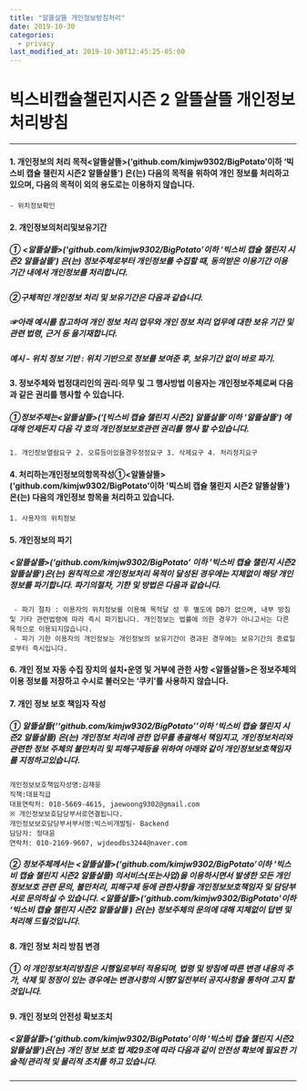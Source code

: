 ```yaml
---
title: "알뜰살뜰 개인정보방침처리"
date: 2019-10-30
categories:
  - privacy
last_modified_at: 2019-10-30T12:45:25-05:00
---
```

# 빅스비캡슐챌린지시즌 2 알뜰살뜰 개인정보 처리방침

* * *
#### 1. 개인정보의 처리 목적<알뜰살뜰>(‘github.com/kimjw9302/BigPotato’이하 ‘빅스비 캡슐 챌린지 시즌2 알뜰살뜰') 은(는) 다음의 목적을 위하여 개인 정보를 처리하고 있으며, 다음의 목적이 외의 용도로는 이용하지 않습니다.
	- 위치정보확인

#### 2. 개인정보의처리및보유기간
##### ① <알뜰살뜰>(‘github.com/kimjw9302/BigPotato’이하 ‘빅스비 캡슐 챌린지 시즌2 알뜰살뜰') 은(는) 정보주체로부터 개인정보를 수집할 때, 동의받은 이용기간 이용 기간 내에서 개인정보를 처리합니다.
##### ②구체적인 개인정보 처리 및 보유기간은 다음과 같습니다.
##### ☞아래 예시를 참고하여 개인 정보 처리 업무와 개인 정보 처리 업무에 대한 보유 기간 및 관련 법령, 근거 등 을기재합니다.
##### 예시 - 위치 정보 기반 : 위치 기반으로 정보를 보여준 후, 보유기간 없이 바로 파기.

#### 3. 정보주체와 법정대리인의 권리·의무 및 그 행사방법 이용자는 개인정보주체로써 다음과 같은 권리를 행사할 수 있습니다.
##### ①정보주체는<알뜰살뜰>(‘[빅스비 캡슐 챌린지 시즌2] 알뜰살뜰’이하 ‘알뜰살뜰') 에 대해 언제든지 다음 각 호의 개인정보보호관련 권리를 행사 할 수있습니다.
	1. 개인정보열람요구 2. 오류등이있을경우정정요구 3. 삭제요구 4. 처리정지요구

#### 4. 처리하는개인정보의항목작성①<알뜰살뜰>(‘github.com/kimjw9302/BigPotato’이하 '빅스비 캡슐 챌린지 시즌2 알뜰살뜰')은(는) 다음의 개인정보 항목을 처리하고 있습니다.
	1. 사용자의 위치정보

#### 5. 개인정보의 파기 
##### <알뜰살뜰>(‘github.com/kimjw9302/BigPotato’ 이하 '빅스비 캡슐 챌린지 시즌2 알뜰살뜰')은(는) 원칙적으로 개인정보처리 목적이 달성된 경우에는 지체없이 해당 개인정보를 파기합니다. 파기의절차, 기한 및 방법은 다음과 같습니다.
	 - 파기 절차 : 이용자의 위치정보를 이용해 목적달 성 후 별도에 DB가 없으며, 내부 방침 및 기타 관련법령에 따라 즉시 파기됩니다. 개인정보는 법률에 의한 경우가 아니고서는 다른 목적으로 이용되지않습니다.
     - 파기 기한 이용자의 개인정보는 개인정보의 보유기간이 경과된 경우에는 보유기간의 종료일로부터 즉시입니다.

#### 6. 개인 정보 자동 수집 장치의 설치•운영 및 거부에 관한 사항 <알뜰살뜰>은 정보주체의 이용 정보를 저장하고 수시로 불러오는 ‘쿠키’를 사용하지 않습니다.

#### 7. 개인 정보 보호 책임자 작성
##### ① 알뜰살뜰(‘‘github.com/kimjw9302/BigPotato’’이하 ‘빅스비 캡슐 챌린지 시즌2 알뜰살뜰) 은(는) 개인정보 처리에 관한 업무를 총괄해서 책임지고, 개인정보처리와 관련한 정보 주체의 불만처리 및 피해구제등을 위하여 아래와 같이 개인정보보호책임자를 지정하고있습니다.

	개인정보보호책임자성명:김재웅
    직책:대표직급
    대표연락처: 010-5669-4615, jaewoong9302@gmail.com
    ※ 개인정보보호담당부서로연결됩니다.
    개인정보보호담당부서부서명:빅스비개발팀- Backend
    담당자: 정대윤
    연락처: 010-2169-9607, wjdeodbs3244@naver.com
    
##### ② 정보주체께서는 <알뜰살뜰>(‘github.com/kimjw9302/BigPotato’이하 ‘빅스비 캡슐 챌린지 시즌2 알뜰살뜰) 의서비스(또는사업)을 이용하시면서 발생한 모든 개인정보보호 관련 문의, 불만처리, 피해구제 등에 관한사항을 개인정보보호책임자 및 담당부서로 문의하실 수 있습니다. <알뜰살뜰>(‘github.com/kimjw9302/BigPotato’이하 ‘빅스비 캡슐 챌린지 시즌2 알뜰살뜰 ) 은(는) 정보주체의 문의에 대해 지체없이 답변 및 처리해 드릴것입니다.

#### 8. 개인 정보 처리 방침 변경
##### ① 이 개인정보처리방침은 시행일로부터 적용되며, 법령 및 방침에 따른 변경 내용의 추가, 삭제 및 정정이 있는 경우에는 변경사항의 시행7일전부터 공지사항을 통하여 고지 할 것입니다.

#### 9. 개인 정보의 안전성 확보조치
##### <알뜰살뜰>(‘github.com/kimjw9302/BigPotato’이하 '빅스비 캡슐 챌린지 시즌2 알뜰살뜰')은(는) 개인 정보 보호 법 제29조에 따라 다음과 같이 안전성 확보에 필요한 기술적/관리적 및 물리적 조치를 하고 있습니다.
* * *
